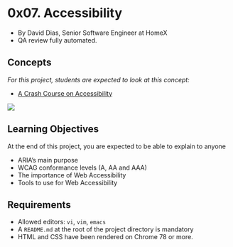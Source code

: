 # 0x07. Accessibility

-   By David Dias, Senior Software Engineer at HomeX
-   QA review fully automated.

## Concepts

_For this project, students are expected to look at this concept:_

-   [A Crash Course on Accessibility](https://intranet.hbtn.io/concepts/186)

![](https://holbertonintranet.s3.amazonaws.com/uploads/medias/2019/12/66ba13a2581c5457361a.png?X-Amz-Algorithm=AWS4-HMAC-SHA256&X-Amz-Credential=AKIARDDGGGOU5BHMTQX4%2F20211223%2Fus-east-1%2Fs3%2Faws4_request&X-Amz-Date=20211223T171142Z&X-Amz-Expires=86400&X-Amz-SignedHeaders=host&X-Amz-Signature=66bc0f0abbe00fb9c8f2a1d99e2a6d1cd7aa584ccd7190c6781920772a6d89e9)

## Learning Objectives

At the end of this project, you are expected to be able to explain to anyone

-   ARIA’s main purpose
-   WCAG conformance levels (A, AA and AAA)
-   The importance of Web Accessibility
-   Tools to use for Web Accessibility

## Requirements

-   Allowed editors:  `vi`,  `vim`,  `emacs`
-   A  `README.md`  at the root of the project directory is mandatory
-   HTML and CSS have been rendered on Chrome 78 or more.
